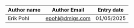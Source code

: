 Author name|Author Email|Entry date
-----------|------------|----------
Erik Pohl|epohl@dmigs.com|01/05/2025

